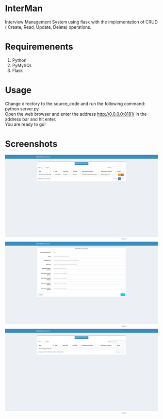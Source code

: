 # InterMan
Interview Management System using flask with the implementation of CRUD ( Create, Read, Update, Delete) operations.
# Requiremenents
1. Python <br>
2. PyMySQL <br>
3. Flask <br>
# Usage
Change directory to the source_code and run the following command: <br>
python server.py <br>
Open the web browser and enter the address http://0.0.0.0:8181/ in the address bar and hit enter. <br>
You are ready to go! <br>
# Screenshots
![Alt text](https://github.com/thePairedElectron/InterMan/blob/master/Screenshot%20from%202018-04-07%2010-08-52.png)
![Alt text](https://github.com/thePairedElectron/InterMan/blob/master/Screenshot%20from%202018-04-07%2010-09-02.png)
![Alt text](https://github.com/thePairedElectron/InterMan/blob/master/Screenshot%20from%202018-04-07%2010-09-25.png)
